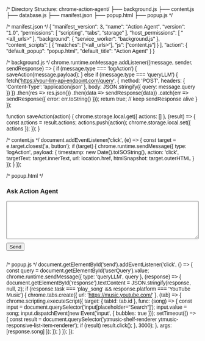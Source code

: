 /*
Directory Structure:
chrome-action-agent/
├── background.js
├── content.js
├── database.js
├── manifest.json
├── popup.html
├── popup.js
*/

/* manifest.json */
{
  "manifest_version": 3,
  "name": "Action Agent",
  "version": "1.0",
  "permissions": [
    "scripting",
    "tabs",
    "storage"
  ],
  "host_permissions": [
    "<all_urls>"
  ],
  "background": {
    "service_worker": "background.js"
  },
  "content_scripts": [
    {
      "matches": ["<all_urls>"],
      "js": ["content.js"]
    }
  ],
  "action": {
    "default_popup": "popup.html",
    "default_title": "Action Agent"
  }
}

/* background.js */
chrome.runtime.onMessage.addListener((message, sender, sendResponse) => {
  if (message.type === 'logAction') {
    saveAction(message.payload);
  } else if (message.type === 'queryLLM') {
    fetch('https://your-llm-api-endpoint.com/query', {
      method: 'POST',
      headers: { 'Content-Type': 'application/json' },
      body: JSON.stringify({ query: message.query })
    })
    .then(res => res.json())
    .then(data => sendResponse(data))
    .catch(err => sendResponse({ error: err.toString() }));
    return true; // keep sendResponse alive
  }
});

function saveAction(action) {
  chrome.storage.local.get({ actions: [] }, (result) => {
    const actions = result.actions;
    actions.push(action);
    chrome.storage.local.set({ actions });
  });
}

/* content.js */
document.addEventListener('click', (e) => {
  const target = e.target.closest('a, button');
  if (target) {
    chrome.runtime.sendMessage({
      type: 'logAction',
      payload: {
        timestamp: new Date().toISOString(),
        action: 'click',
        targetText: target.innerText,
        url: location.href,
        htmlSnapshot: target.outerHTML
      }
    });
  }
});

/* popup.html */
<!DOCTYPE html>
<html>
<head>
  <style>
    body { font-family: sans-serif; padding: 10px; }
    textarea { width: 100%; height: 100px; }
    button { margin-top: 10px; }
  </style>
</head>
<body>
  <h3>Ask Action Agent</h3>
  <textarea id="userQuery"></textarea><br>
  <button id="send">Send</button>
  <pre id="response"></pre>
  <script src="popup.js"></script>
</body>
</html>

/* popup.js */
document.getElementById('send').addEventListener('click', () => {
  const query = document.getElementById('userQuery').value;
  chrome.runtime.sendMessage({ type: 'queryLLM', query }, (response) => {
    document.getElementById('response').textContent = JSON.stringify(response, null, 2);
    if (response.task === 'play_song' && response.platform === 'YouTube Music') {
      chrome.tabs.create({ url: 'https://music.youtube.com/' }, (tab) => {
        chrome.scripting.executeScript({
          target: { tabId: tab.id },
          func: (song) => {
            const input = document.querySelector('input[placeholder="Search"]');
            input.value = song;
            input.dispatchEvent(new Event('input', { bubbles: true }));
            setTimeout(() => {
              const result = document.querySelector('ytmusic-shelf-renderer ytmusic-responsive-list-item-renderer');
              if (result) result.click();
            }, 3000);
          },
          args: [response.song]
        });
      });
    }
  });
});
